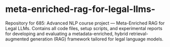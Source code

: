 # meta-enriched-rag-for-legal-llms-
Repository for 685: Advanced NLP course project — Meta-Enriched RAG for Legal LLMs. Contains all code files, setup scripts, and experimental reports for developing and evaluating a metadata-enriched, hybrid retrieval-augmented generation (RAG) framework tailored for legal language models.
